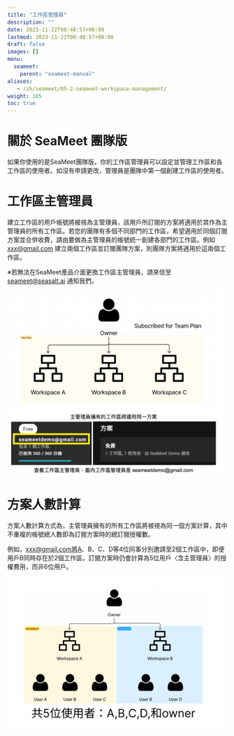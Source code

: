 ```yaml
---
title: "工作區管理員"
description: ""
date: 2023-11-22T08:48:57+00:00
lastmod: 2023-11-22T08:48:57+00:00
draft: false
images: []
menu:
  seameet:
    parent: "seameet-manual"
aliases:
   - /zh/seameet/05-2-seameet-workspace-management/
weight: 105
toc: true
---
```


# 關於 SeaMeet 團隊版

如果你使用的是SeaMeet團隊版，你的工作區管理員可以設定並管理工作區和各工作區的使用者。如沒有申請更改，管理員是團隊中第一個創建工作區的使用者。

# 工作區主管理員

建立工作區的用戶帳號將被視為主管理員，該用戶所訂閱的方案將適用於其作為主管理員的所有工作區。若您的團隊有多個不同部門的工作區，希望適用於同個訂閱方案並合併收費，請由要做為主管理員的帳號統一創建各部門的工作區。例如 xxx@gmail.com 建立兩個工作區並訂閱團隊方案，則團隊方案將適用於這兩個工作區。

※若無法在SeaMeet產品介面更換工作區主管理員，請來信至 [seameet@seasalt.ai](mailto:seameet@seasalt.ai) 通知我們。

<center>
<img src="/images/seameet-zh/SeaMeet工作區主管理員.png" alt="SeaMeet主管理員"/>
</center>


# 方案人數計算
方案人數計算方式為，主管理員擁有的所有工作區將被視為同一個方案計算，其中不重複的帳號總人數即為訂閱方案時的總訂閱授權數。

例如，xxx@gmail.com將A、B、C、D等4位同事分別邀請至2個工作區中，即便用戶B同時存在於2個工作區，訂閱方案時仍會計算為5位用戶〈含主管理員〉的授權費用，而非6位用戶。

<center>
<img src="/images/seameet-zh/SeaMeet方案人數計算.png" alt="SeaMeet方案人數計算"/>
</center>
